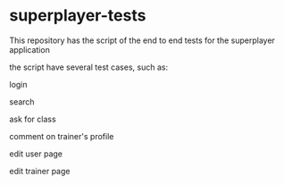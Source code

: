 # superplayer-tests


This repository has the script of the end to end tests for the superplayer application

the script have several test cases, such as:

login

search

ask for class

comment on trainer's profile

edit user page

edit trainer page
